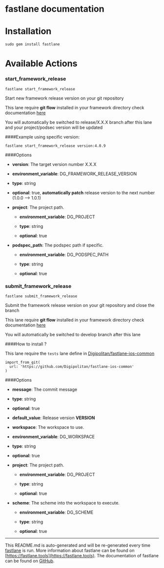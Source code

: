 fastlane documentation
================
# Installation
```
sudo gem install fastlane
```
# Available Actions
### start_framework_release
```
fastlane start_framework_release
```
Start new framework release version on your git repository

This lane require **git flow** installed in your framework directory check documentation [here](https://github.com/nvie/gitflow)

You will automatically be switched to release/X.X.X branch after this lane and your project/podsec version will be updated

####Example using specific version:

```
fastlane start_framework_release version:4.0.9
```

####Options

 * **version**: The target version number X.X.X

  * **environment_variable**: DG_FRAMEWORK_RELEASE_VERSION

  * **type**: string

  * **optional**: true, **automatically patch** release version to the next number (1.0.0 --> 1.0.1)

* **project**: The project path.

  * **environment_variable**: DG_PROJECT

  * **type**: string

  * **optional**: true

* **podspec_path**: The podspec path if specific.

  * **environment_variable**: DG_PODSPEC_PATH

  * **type**: string

  * **optional**: true


### submit_framework_release
```
fastlane submit_framework_release
```
Submit the framework release version on your git repository and close the branch

This lane require **git flow** installed in your framework directory check documentation [here](https://github.com/nvie/gitflow)

You will automatically be switched to develop branch after this lane

####How to install ?

This lane require the `tests` lane define in [Digipolitan/fastlane-ios-common](https://github.com/Digipolitan/fastlane-ios-common)

```
import_from_git(
  url: 'https://github.com/Digipolitan/fastlane-ios-common'
)
```

####Options

 * **message**: The commit message

  * **type**: string

  * **optional**: true

  * **default_value**: Release version **VERSION**

 * **workspace**: The workspace to use.

  * **environment_variable**: DG_WORKSPACE

  * **type**: string

  * **optional**: true

* **project**: The project path.

  * **environment_variable**: DG_PROJECT

  * **type**: string

  * **optional**: true

* **scheme**: The scheme into the workspace to execute.

  * **environment_variable**: DG_SCHEME

  * **type**: string

  * **optional**: true



----

This README.md is auto-generated and will be re-generated every time [fastlane](https://fastlane.tools) is run.
More information about fastlane can be found on [https://fastlane.tools](https://fastlane.tools).
The documentation of fastlane can be found on [GitHub](https://github.com/fastlane/fastlane/tree/master/fastlane).
